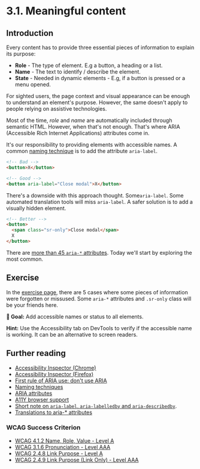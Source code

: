 # 3.1. Meaningful content

## Introduction

Every content has to provide three essential pieces of information to explain its purpose:

- **Role** - The type of element. E.g a button, a heading or a list.
- **Name** - The text to identify / describe the element.
- **State** - Needed in dynamic elements - E.g, if a button is pressed or a menu opened.

For sighted users, the page context and visual appearance can be enough to understand an element's purpose. However, the same doesn't apply to people relying on assistive technologies.

Most of the time, _role_ and _name_ are automatically included through semantic HTML. However, when that's not enough. That's where ARIA (Accessible Rich Internet Applications) attributes come in.

It's our responsibility to providing elements with accessible names. A common [naming technique](https://www.w3.org/TR/wai-aria-practices/#names_and_descriptions) is to add the attribute `aria-label`.

```html
<!-- Bad -->
<button>X</button>

<!-- Good -->
<button aria-label="Close modal">X</button>
```

There's a downside with this approach thought. Some`aria-label`. Some automated translation tools will miss `aria-label`. A safer solution is to add a visually hidden element.

```html
<!-- Better -->
<button>
  <span class="sr-only">Close modal</span>
  X
</button>
```

There are [more than 45 `aria-*` attributes](https://www.w3.org/WAI/PF/aria-1.1/states_and_properties). Today we'll start by exploring the most common.

## Exercise

In the [exercise page](../exercises/3.1.html),
there are 5 cases where some pieces of information were forgotten or missused. Some `aria-*` attributes and `.sr-only` class will be your friends here.

**🎯 Goal:** Add accessible names or status to all elements.

**Hint:** Use the Accessibility tab on DevTools to verify if the accessible name is working. It can be an alternative to screen readers.

## Further reading

- [Accessibility Inspector (Chrome)](https://www.youtube.com/watch?v=xWPMfcjhts8)
- [Accessibility Inspector (Firefox)](https://www.youtube.com/watch?v=7mqqgIxX_NU&t)
- [First rule of ARIA use: don't use ARIA](https://w3c.github.io/using-aria/#rule1)
- [Naming techniques](https://www.w3.org/TR/wai-aria-practices/#names_and_descriptions)
- [ARIA attributes](https://www.w3.org/TR/wai-aria-1.1/#state_prop_def)
- [A11Y browser support](https://a11ysupport.io/)
- [Short note on `aria-label`, `aria-labelledby` and `aria-describedby`](https://developer.paciellogroup.com/blog/2017/07/short-note-on-aria-label-aria-labelledby-and-aria-describedby/).
- [Translations to aria-\* attributes](https://adrianroselli.com/2019/11/aria-label-does-not-translate.html)

### WCAG Success Criterion

- [WCAG 4.1.2 Name, Role, Value - Level A](https://www.w3.org/TR/WCAG21/#name-role-value)
- [WCAG 3.1.6 Pronunciation - Level AAA](https://www.w3.org/TR/WCAG21/#focus-visible)
- [WCAG 2.4.8 Link Purpose - Level A](https://www.w3.org/TR/WCAG21/#link-purpose-in-context)
- [WCAG 2.4.9 Link Purpose (Link Only) - Level AAA](https://www.w3.org/TR/WCAG21/#link-purpose-link-only)
